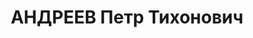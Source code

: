 ---
title: АНДРЕЕВ Петр Тихонович
description: "Род. в 1904, г. Ленинград, русский, обр.: окончил Лен. горный институт,\
  \ член ВКП(б) в 1924-1935 гг. Геолог прииска Советский треста Енисейзолото Красноярского\
  \ края. \n  Арестован 02.10.1936. Обв. по ст. ст. 58-7-8-11 УК РСФСР. Приговор:\
  \ выездная сессия ВК ВС СССР в г. Красноярск, 18.04.1937 – ВМН. Расстрелян 18.04.1937,\
  \ г.Красноярск"
---